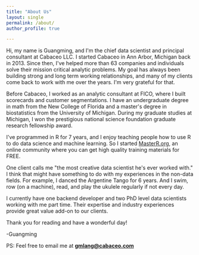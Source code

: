 ```yaml
---
title: "About Us"
layout: single
permalink: /about/
author_profile: true

---
```


Hi, my name is Guangming, and I'm the chief data scientist and principal consultant at Cabaceo LLC. I started Cabaceo in Ann Arbor, Michigan back in 2013. Since then, I've helped more than 63 companies and individuals solve their mission critical analytic problems. My goal has always been building strong and long term working relationships, and many of my clients come back to work with me over the years. I'm very grateful for that.

Before Cabaceo, I worked as an analytic consultant at FICO, where I built scorecards and customer segmentations. I have an undergraduate degree in math from the New College of Florida and a master's degree in biostatistics from the University of Michigan. During my graduate studies at Michigan, I won the prestigious national science foundation graduate research fellowship award.

I've programmed in R for 7 years, and I enjoy teaching people how to use R to do data science and machine learning. So I started [MasterR.org](http://masterr.org), an online community where you can get high quality training materials for FREE.

One client calls me "the most creative data scientist he's ever worked with." I think that might have something to do with my experiences in the non-data fields. For example, I danced the Argentine Tango for 6 years. And I swim, row (on a machine), read, and play the ukulele regularly if not every day.

I currently have one backend developer and two PhD level data scientists working with me part time. Their expertise and industry experiences provide great value add-on to our clients.

Thank you for reading and have a wonderful day!

-Guangming

PS: Feel free to email me at **gmlang@cabaceo.com** 
